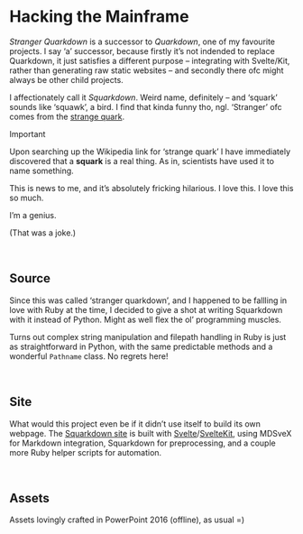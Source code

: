 # Hacking the Mainframe
<!-- #SQUARK live!
| dest = info/synopsis
| title = Synopsis
-->

*Stranger Quarkdown* is a successor to *Quarkdown*, one of my favourite projects. I say ‘a’ successor, because firstly it’s not indended to replace Quarkdown, it just satisfies a different purpose – integrating with Svelte/Kit, rather than generating raw static websites – and secondly there ofc might always be other child projects.

I affectionately call it *Squarkdown*. Weird name, definitely – and ‘squark’ sounds like ‘squawk’, a bird. I find that kinda funny tho, ngl. ‘Stranger’ ofc comes from the [strange quark](https://wikipedia.org/wiki/Strange_quark).

> [!Important]
> Upon searching up the Wikipedia link for ‘strange quark’ I have immediately discovered that a **squark** is a real thing. As in, scientists have used it to name something.
>
> This is news to me, and it’s absolutely fricking hilarious. I love this. I love this so much.
>
> I’m a genius.
>
> (That was a joke.)


<br>


## Source

Since this was called ‘stranger quarkdown’, and I happened to be fallling in love with Ruby at the time, I decided to give a shot at writing Squarkdown with it instead of Python. Might as well flex the ol’ programming muscles.

Turns out complex string manipulation and filepath handling in Ruby is just as straightforward in Python, with the same predictable methods and a wonderful `Pathname` class. No regrets here!


<br>


## Site

What would this project even be if it didn’t use itself to build its own webpage. The [Squarkdown site](~) is built with [Svelte]()/[SvelteKit](), using MDSveX for Markdown integration, Squarkdown for preprocessing, and a couple more Ruby helper scripts for automation.


<br>


## Assets

Assets lovingly crafted in PowerPoint 2016 (offline), as usual =)


<br>
